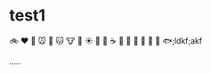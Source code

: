 # test1

:bike: :heart: :dog: :mouse: :rabbit: :cat: :cow: :pig: :sunny: :car: :cactus:
:coffee: :bouquet: :baby: :shoe: :cookie: :whale: :whale2: :fish:;ldkf;akf


.....

